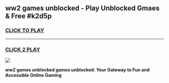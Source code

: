 
## ww2 games unblocked - Play Unblocked Gmaes & Free #k2d5p
<h3>
<a href="https://news.freeplayer.one?title=ww2_games_unblocked&ref=03M">CLICK TO PLAY</a></h3>
<hr>

<h3>
<a href="https://news.freeplayer.one?title=ww2_games_unblocked&ref=03M">CLICK 2 PLAY</a>
  
</h3>

<a href="https://news.freeplayer.one?title=ww2_games_unblocked&ref=03M"><img src="https://clearcache.store/games.png"></a>


**ww2 games unblocked games unblocked: Your Gateway to Fun and Accessible Online Gaming**

